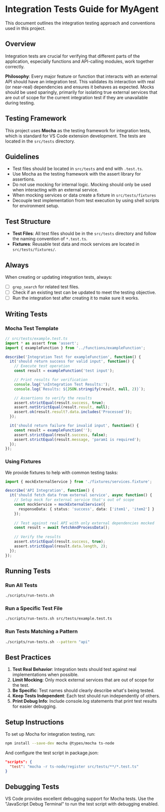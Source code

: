 # Integration Tests Guide for MyAgent

This document outlines the integration testing approach and conventions used in this project.

## Overview

Integration tests are crucial for verifying that different parts of the application, especially functions and API-calling modules, work together correctly.

**Philosophy**: Every major feature or function that interacts with an external API should have an integration test. This validates its interaction with real (or near-real) dependencies and ensures it behaves as expected. Mocks should be used sparingly, primarily for isolating true external services that are out of scope for the current integration test if they are unavailable during testing.

## Testing Framework

This project uses **Mocha** as the testing framework for integration tests, which is standard for VS Code extension development. The tests are located in the `src/tests` directory.

## Guidelines

- Test files should be located in `src/tests` and end with `.test.ts`.
- Use Mocha as the testing framework with the assert library for assertions.
- Do not use mocking for internal logic. Mocking should only be used when interacting with an external service.
- When mocking services or data create a fixture in `src/tests/fixtures`
- Decouple test implementation from test execution by using shell scripts for environment setup.

## Test Structure

- **Test Files**: All test files should be in the `src/tests` directory and follow the naming convention of `*.test.ts`.
- **Fixtures**: Reusable test data and mock services are located in `src/tests/fixtures/`.

## Always

When creating or updating integration tests, always:

- [ ] `grep_search` for related test files.
- [ ] Check if an existing test can be updated to meet the testing objective.
- [ ] Run the integration test after creating it to make sure it works.

## Writing Tests

### Mocha Test Template

```typescript
// src/tests/example.test.ts
import * as assert from 'assert';
import { exampleFunction } from '../functions/exampleFunction';

describe('Integration Test for exampleFunction', function() {
  it('should return success for valid input', function() {
    // Execute test operation
    const result = exampleFunction('test input');

    // Print results for verification
    console.log('\nIntegration Test Results:');
    console.log(`Results: ${JSON.stringify(result, null, 2)}`);

    // Assertions to verify the results
    assert.strictEqual(result.success, true);
    assert.notStrictEqual(result.result, null);
    assert.ok(result.result?.data.includes('Processed'));
  });

  it('should return failure for invalid input', function() {
    const result = exampleFunction('');
    assert.strictEqual(result.success, false);
    assert.strictEqual(result.message, 'param1 is required');
  });
});
```

### Using Fixtures

We provide fixtures to help with common testing tasks:

```typescript
import { mockExternalService } from './fixtures/services.fixture';

describe('API Integration', function() {
  it('should fetch data from external service', async function() {
    // Setup mock for external service that's out of scope
    const mockService = mockExternalService({
      responseData: { status: 'success', data: ['item1', 'item2'] }
    });
    
    // Test against real API with only external dependencies mocked
    const result = await fetchAndProcessData();
    
    // Verify the results
    assert.strictEqual(result.success, true);
    assert.strictEqual(result.data.length, 2);
  });
});
```

## Running Tests

### Run All Tests

```bash
./scripts/run-tests.sh
```

### Run a Specific Test File

```bash
./scripts/run-tests.sh src/tests/example.test.ts
```

### Run Tests Matching a Pattern

```bash
./scripts/run-tests.sh --pattern "api"
```

## Best Practices

1. **Test Real Behavior**: Integration tests should test against real implementations when possible.
2. **Limit Mocking**: Only mock external services that are out of scope for the test.
3. **Be Specific**: Test names should clearly describe what's being tested.
4. **Keep Tests Independent**: Each test should run independently of others.
5. **Print Debug Info**: Include console.log statements that print test results for easier debugging.

## Setup Instructions

To set up Mocha for integration testing, run:

```bash
npm install --save-dev mocha @types/mocha ts-node
```

And configure the test script in package.json:

```json
"scripts": {
  "test": "mocha -r ts-node/register src/tests/**/*.test.ts"
}
```

## Debugging Tests

VS Code provides excellent debugging support for Mocha tests. Use the "JavaScript Debug Terminal" to run the test script with debugging enabled. 